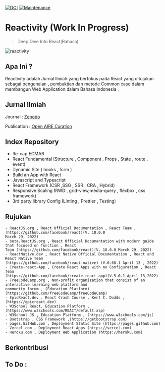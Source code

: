 [![DOI](https://zenodo.org/badge/DOI/10.5281/zenodo.6555479.svg)](https://doi.org/10.5281/zenodo.6555479)
[![Maintenance](https://img.shields.io/badge/Maintained%3F-yes-green.svg)](https://GitHub.com/Naereen/StrapDown.js/graphs/commit-activity)


# Reactivity (Work In Progress)
>Deep Dive Into React(Bahasa) 

![reactivity](./assets/image_1.png)

## Apa Ini ?

Reactivity adalah Jurnal Ilmiah yang berfokus pada React yang ditujukan sebagai pengenalan , pembuktian dan metode Common case dalam membangun Web Application dalam Bahasa Indonesia .

## Jurnal Ilmiah

Journal :
[Zenodo](https://zenodo.org/record/6555479) 

Publication :
[Open AIRE Curation](https://explore.openaire.eu/search/publication?pid=10.5281%2Fzenodo.6555479&fbclid=IwAR3sSWfpWqr65243LcMuvSvPxyw5CnVVJqhQ0R_laMBLmDZGwoK_aE2aJ3o)

## Index Repository

- Re-cap ECMA6 
- React Fundamental (Structure , Component , Props , State , route , event)
- Dynamic Site ( hooks , form ) 
- Build an App with React 
- Javascript and Typescript 
- React Framework (CSR ,SSG , SSR , CRA , Hybrid)
- Responsive Scaling (RWD , grid-view,media-query , flexbox , css framework)
- 3rd party library Config (Linting , Prettier , Testing) 


## Rujukan
```
- ReactJS.org , React Official Documentation , React Team , (https://github.com/facebook/react)(V. 18.0.0
March 29, 2022)
- beta.ReactJS.org , React Official Documentation with modern guide that focused on function , React
Team (https://github.com/facebook/react)(V. 18.0.0 March 29, 2022)
- ReactNative.dev , React Native Official Documentation , React and React Native Team
(https://github.com/facebook/react-native) (V.0.68.1 April 13 , 2022)
- Create-react-App , Create React Apps with no Configuration , React Team
(https://github.com/facebook/create-react-app)(V.5.0.1 April 13,2022)
- FreeCodeCamp.org , Non-profit organization that consist of an interactive learning web platform and
community forum , (Education Platform)(https://github.com/freeCodeCamp/freeCodeCamp)
- EpicReact.dev , React Crash Course , Kent C. Dodds , (https://epicreact.dev)
- W3School React, Education Platform , (https://www.w3schools.com/REACT/default.asp)
- W3School JS , Education Platform , (https://www.w3schools.com/js)
- Bootstrap , CSS Framework ,(https://getbootstrap.com)
- pages.GitHub.com , Deployment Static Site (https://pages.github.com)
- Vercel.com , Deployment React Apps (https://vercel.com)
- Heroku.com , Deployment Web Application (https://heroku.com)
```


## Berkontribusi


## To Do :
